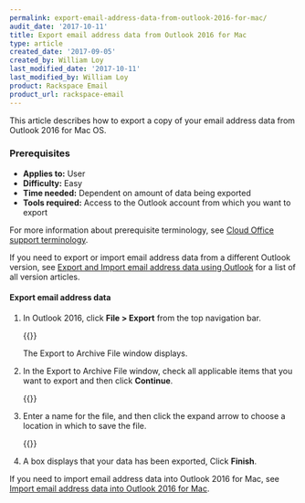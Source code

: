 ```yaml
---
permalink: export-email-address-data-from-outlook-2016-for-mac/
audit_date: '2017-10-11'
title: Export email address data from Outlook 2016 for Mac
type: article
created_date: '2017-09-05'
created_by: William Loy
last_modified_date: '2017-10-11'
last_modified_by: William Loy
product: Rackspace Email
product_url: rackspace-email
---
```


This article describes how to export a copy of your email address data from Outlook 2016 for Mac OS.

### Prerequisites

- **Applies to:** User
- **Difficulty:** Easy
- **Time needed:** Dependent on amount of data being exported
- **Tools required:**  Access to the Outlook account from which you want to export

For more information about prerequisite terminology, see [Cloud Office support terminology](/how-to/cloud-office-support-terminology/).

If you need to export or import email address data from a different Outlook version, see [Export and Import email address data using Outlook](/how-to/export-and-import-email-address-data-using-outlook) for a list of all version articles.

#### Export email address data

1. In Outlook 2016, click **File > Export** from the top navigation bar.

    {{<image src="file_export2016.png" alt="" title="">}}
    
    The Export to Archive File window displays.

2. In the Export to Archive File window, check all applicable items that you want to export and then click **Continue**.

    {{<image src="items_exported2016.png" alt="" title="">}}

3. Enter a name for the file, and then click the expand arrow to choose a location in which to save the file.

    {{<image src="save_as2016.png" alt="" title="">}}

4. A box displays that your data has been exported, Click **Finish**.

If you need to import email address data into Outlook 2016 for Mac, see [Import email address data into Outlook 2016 for Mac](/how-to/import-email-address-data-into-outlook-2016-for-mac).
